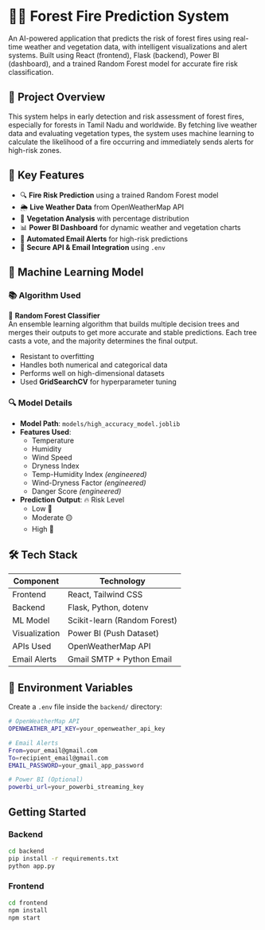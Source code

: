 # 🌲🔥 Forest Fire Prediction System

An AI-powered application that predicts the risk of forest fires using real-time weather and vegetation data, with intelligent visualizations and alert systems. Built using React (frontend), Flask (backend), Power BI (dashboard), and a trained Random Forest model for accurate fire risk classification.



## 📌 Project Overview

This system helps in early detection and risk assessment of forest fires, especially for forests in Tamil Nadu and worldwide. By fetching live weather data and evaluating vegetation types, the system uses machine learning to calculate the likelihood of a fire occurring and immediately sends alerts for high-risk zones.


## 🎯 Key Features

- 🔍 **Fire Risk Prediction** using a trained Random Forest model  
- 🌦 **Live Weather Data** from OpenWeatherMap API  
- 🌿 **Vegetation Analysis** with percentage distribution  
- 📊 **Power BI Dashboard** for dynamic weather and vegetation charts  
- 📧 **Automated Email Alerts** for high-risk predictions  
- 🔐 **Secure API & Email Integration** using `.env`  



## 🧠 Machine Learning Model

### 📚 Algorithm Used

🎲 **Random Forest Classifier**  
An ensemble learning algorithm that builds multiple decision trees and merges their outputs to get more accurate and stable predictions. Each tree casts a vote, and the majority determines the final output.

- Resistant to overfitting  
- Handles both numerical and categorical data  
- Performs well on high-dimensional datasets  
- Used **GridSearchCV** for hyperparameter tuning

### 🔍 Model Details

- **Model Path**: `models/high_accuracy_model.joblib`
- **Features Used**:
  - Temperature
  - Humidity
  - Wind Speed
  - Dryness Index
  - Temp-Humidity Index *(engineered)*
  - Wind-Dryness Factor *(engineered)*
  - Danger Score *(engineered)*
- **Prediction Output**: 🔥 Risk Level  
  - Low 🔵  
  - Moderate 🟡  
  - High 🔴  



## 🛠 Tech Stack

| Component       | Technology                    |
|----------------|-------------------------------|
| Frontend       | React, Tailwind CSS           |
| Backend        | Flask, Python, dotenv         |
| ML Model       | Scikit-learn (Random Forest)  |
| Visualization  | Power BI (Push Dataset)       |
| APIs Used      | OpenWeatherMap API            |
| Email Alerts   | Gmail SMTP + Python Email     |



## 🔐 Environment Variables

Create a `.env` file inside the `backend/` directory:

```bash
# OpenWeatherMap API
OPENWEATHER_API_KEY=your_openweather_api_key

# Email Alerts
From=your_email@gmail.com
To=recipient_email@gmail.com
EMAIL_PASSWORD=your_gmail_app_password

# Power BI (Optional)
powerbi_url=your_powerbi_streaming_key
```

## Getting Started

### Backend
```bash
cd backend
pip install -r requirements.txt
python app.py
```

### Frontend
```bash
cd frontend
npm install
npm start
```
